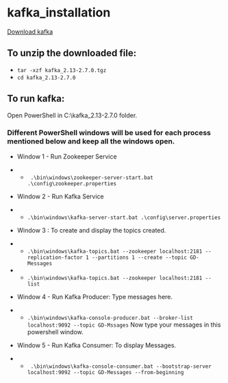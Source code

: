# kafka_installation
[Download kafka](https://apache.claz.org/kafka/2.7.0/kafka_2.13-2.7.0.tgz) 

## To unzip the downloaded file:
* ```tar -xzf kafka_2.13-2.7.0.tgz```
* ```cd kafka_2.13-2.7.0 ```
## To run kafka:
 Open PowerShell in C:\kafka_2.13-2.7.0 folder.
 

 ### Different PowerShell windows will be used for each process mentioned below and keep all the windows open.

 * Window 1 - Run Zookeeper Service
* * ``` .\bin\windows\zookeeper-server-start.bat .\config\zookeeper.properties```
* Window 2 - Run Kafka Service 
* * ``` .\bin\windows\kafka-server-start.bat .\config\server.properties ```
* Window 3 : To create and display the topics created.
* * ```.\bin\windows\kafka-topics.bat --zookeeper localhost:2181 --replication-factor 1 --partitions 1 --create --topic GD-Messages ```
* * ```.\bin\windows\kafka-topics.bat --zookeeper localhost:2181 --list ```
* Window 4 - Run Kafka Producer: Type messages here.
* * ``` .\bin\windows\kafka-console-producer.bat --broker-list localhost:9092 --topic GD-Mssages ```
Now type your messages in this powershell window.

* Window 5 - Run Kafka Consumer: To display Messages.
* * ``` .\bin\windows\kafka-console-consumer.bat --bootstrap-server localhost:9092 --topic GD-Messages --from-beginning```
